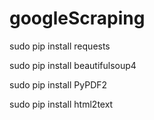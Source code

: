 # googleScraping
sudo pip install requests

sudo pip install beautifulsoup4

sudo pip install PyPDF2

sudo pip install html2text

